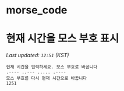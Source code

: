 # morse_code
# 현재 시간을 모스 부호 표시
<!-- MORSE_TIME_START -->
_Last updated: `12:51` (KST)_

```
현재 시간을 입력하세요. 모스 부호로 바꿉니다
.---- ..--- ..... .----
모스 부호를 다시 현재 시간으로 바꿉니다
1251
```
<!-- MORSE_TIME_END -->
